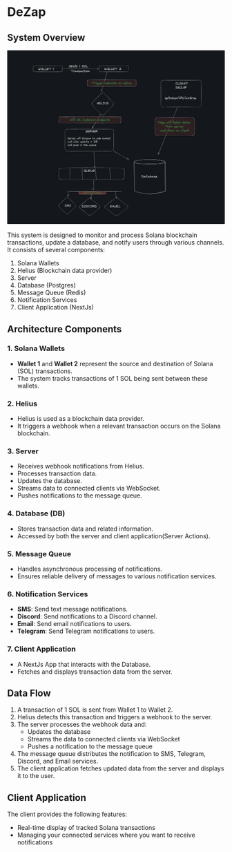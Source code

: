 # DeZap

## System Overview
![alt text](DeZap-Arch.png)

This system is designed to monitor and process Solana blockchain transactions, update a database, and notify users through various channels. It consists of several components:

1. Solana Wallets
2. Helius (Blockchain data provider)
3. Server
4. Database (Postgres)
5. Message Queue (Redis)
6. Notification Services 
7. Client Application (NextJs)

## Architecture Components

### 1. Solana Wallets
- **Wallet 1** and **Wallet 2** represent the source and destination of Solana (SOL) transactions.
- The system tracks transactions of 1 SOL being sent between these wallets.

### 2. Helius
- Helius is used as a blockchain data provider.
- It triggers a webhook when a relevant transaction occurs on the Solana blockchain.

### 3. Server
- Receives webhook notifications from Helius.
- Processes transaction data.
- Updates the database.
- Streams data to connected clients via WebSocket.
- Pushes notifications to the message queue.

### 4. Database (DB)
- Stores transaction data and related information.
- Accessed by both the server and client application(Server Actions).

### 5. Message Queue
- Handles asynchronous processing of notifications.
- Ensures reliable delivery of messages to various notification services.

### 6. Notification Services
- **SMS**: Send text message notifications.
- **Discord**: Send notifications to a Discord channel.
- **Email**: Send email notifications to users.
- **Telegram**: Send Telegram notifications to users.

### 7. Client Application
- A NextJs App that interacts with the Database.
- Fetches and displays transaction data from the server.

## Data Flow

1. A transaction of 1 SOL is sent from Wallet 1 to Wallet 2.
2. Helius detects this transaction and triggers a webhook to the server.
3. The server processes the webhook data and:
   - Updates the database
   - Streams the data to connected clients via WebSocket
   - Pushes a notification to the message queue
4. The message queue distributes the notification to SMS, Telegram, Discord, and Email services.
5. The client application fetches updated data from the server and displays it to the user.


## Client Application

The client provides the following features:
- Real-time display of tracked Solana transactions
- Managing your connected services where you want to receive notifications



